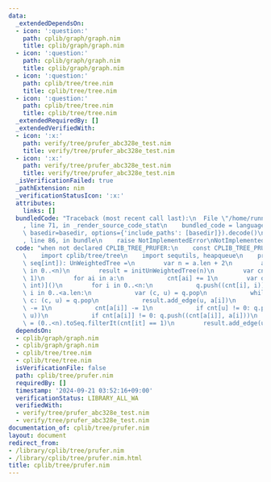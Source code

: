 ```yaml
---
data:
  _extendedDependsOn:
  - icon: ':question:'
    path: cplib/graph/graph.nim
    title: cplib/graph/graph.nim
  - icon: ':question:'
    path: cplib/graph/graph.nim
    title: cplib/graph/graph.nim
  - icon: ':question:'
    path: cplib/tree/tree.nim
    title: cplib/tree/tree.nim
  - icon: ':question:'
    path: cplib/tree/tree.nim
    title: cplib/tree/tree.nim
  _extendedRequiredBy: []
  _extendedVerifiedWith:
  - icon: ':x:'
    path: verify/tree/prufer_abc328e_test.nim
    title: verify/tree/prufer_abc328e_test.nim
  - icon: ':x:'
    path: verify/tree/prufer_abc328e_test.nim
    title: verify/tree/prufer_abc328e_test.nim
  _isVerificationFailed: true
  _pathExtension: nim
  _verificationStatusIcon: ':x:'
  attributes:
    links: []
  bundledCode: "Traceback (most recent call last):\n  File \"/home/runner/.local/lib/python3.10/site-packages/onlinejudge_verify/documentation/build.py\"\
    , line 71, in _render_source_code_stat\n    bundled_code = language.bundle(stat.path,\
    \ basedir=basedir, options={'include_paths': [basedir]}).decode()\n  File \"/home/runner/.local/lib/python3.10/site-packages/onlinejudge_verify/languages/nim.py\"\
    , line 86, in bundle\n    raise NotImplementedError\nNotImplementedError\n"
  code: "when not declared CPLIB_TREE_PRUFER:\n    const CPLIB_TREE_PRUFER* = 1\n\n\
    \    import cplib/tree/tree\n    import sequtils, heapqueue\n    proc prufer_decode*(a:\
    \ seq[int]): UnWeightedTree =\n        var n = a.len + 2\n        assert a.allIt(it\
    \ in 0..<n)\n        result = initUnWeightedTree(n)\n        var cnt = newSeqWith(n,\
    \ 1)\n        for ai in a:\n            cnt[ai] += 1\n        var q = initHeapQueue[(int,\
    \ int)]()\n        for i in 0..<n:\n            q.push((cnt[i], i))\n        for\
    \ i in 0..<a.len:\n            var (c, u) = q.pop\n            while cnt[u] !=\
    \ c: (c, u) = q.pop\n            result.add_edge(u, a[i])\n            cnt[u]\
    \ -= 1\n            cnt[a[i]] -= 1\n            if cnt[u] != 0: q.push((cnt[u],\
    \ u))\n            if cnt[a[i]] != 0: q.push((cnt[a[i]], a[i]))\n        var u\
    \ = (0..<n).toSeq.filterIt(cnt[it] == 1)\n        result.add_edge(u[0], u[1])\n"
  dependsOn:
  - cplib/graph/graph.nim
  - cplib/graph/graph.nim
  - cplib/tree/tree.nim
  - cplib/tree/tree.nim
  isVerificationFile: false
  path: cplib/tree/prufer.nim
  requiredBy: []
  timestamp: '2024-09-21 03:52:16+09:00'
  verificationStatus: LIBRARY_ALL_WA
  verifiedWith:
  - verify/tree/prufer_abc328e_test.nim
  - verify/tree/prufer_abc328e_test.nim
documentation_of: cplib/tree/prufer.nim
layout: document
redirect_from:
- /library/cplib/tree/prufer.nim
- /library/cplib/tree/prufer.nim.html
title: cplib/tree/prufer.nim
---
```

